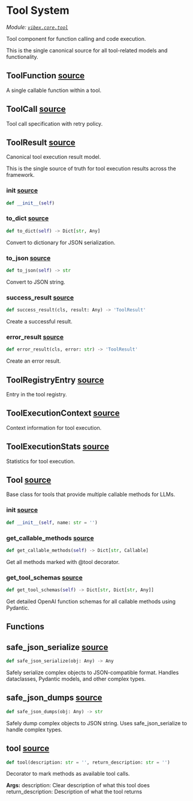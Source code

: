 # Tool System

_Module: [`vibex.core.tool`](https://github.com/dustland/vibex/blob/main/src/vibex/core/tool.py)_

Tool component for function calling and code execution.

This is the single canonical source for all tool-related models and functionality.

## ToolFunction <a href="https://github.com/dustland/vibex/blob/main/src/vibex/core/tool.py#L28" class="source-link" title="View source code">source</a>

A single callable function within a tool.

## ToolCall <a href="https://github.com/dustland/vibex/blob/main/src/vibex/core/tool.py#L40" class="source-link" title="View source code">source</a>

Tool call specification with retry policy.

## ToolResult <a href="https://github.com/dustland/vibex/blob/main/src/vibex/core/tool.py#L50" class="source-link" title="View source code">source</a>

Canonical tool execution result model.

This is the single source of truth for tool execution results across the framework.

### **init** <a href="https://github.com/dustland/vibex/blob/main/src/vibex/core/tool.py#L75" class="source-link" title="View source code">source</a>

```python
def __init__(self)
```

### to_dict <a href="https://github.com/dustland/vibex/blob/main/src/vibex/core/tool.py#L81" class="source-link" title="View source code">source</a>

```python
def to_dict(self) -> Dict[str, Any]
```

Convert to dictionary for JSON serialization.

### to_json <a href="https://github.com/dustland/vibex/blob/main/src/vibex/core/tool.py#L85" class="source-link" title="View source code">source</a>

```python
def to_json(self) -> str
```

Convert to JSON string.

### success_result <a href="https://github.com/dustland/vibex/blob/main/src/vibex/core/tool.py#L90" class="source-link" title="View source code">source</a>

```python
def success_result(cls, result: Any) -> 'ToolResult'
```

Create a successful result.

### error_result <a href="https://github.com/dustland/vibex/blob/main/src/vibex/core/tool.py#L95" class="source-link" title="View source code">source</a>

```python
def error_result(cls, error: str) -> 'ToolResult'
```

Create an error result.

## ToolRegistryEntry <a href="https://github.com/dustland/vibex/blob/main/src/vibex/core/tool.py#L104" class="source-link" title="View source code">source</a>

Entry in the tool registry.

## ToolExecutionContext <a href="https://github.com/dustland/vibex/blob/main/src/vibex/core/tool.py#L121" class="source-link" title="View source code">source</a>

Context information for tool execution.

## ToolExecutionStats <a href="https://github.com/dustland/vibex/blob/main/src/vibex/core/tool.py#L132" class="source-link" title="View source code">source</a>

Statistics for tool execution.

## Tool <a href="https://github.com/dustland/vibex/blob/main/src/vibex/core/tool.py#L271" class="source-link" title="View source code">source</a>

Base class for tools that provide multiple callable methods for LLMs.

### **init** <a href="https://github.com/dustland/vibex/blob/main/src/vibex/core/tool.py#L274" class="source-link" title="View source code">source</a>

```python
def __init__(self, name: str = '')
```

### get_callable_methods <a href="https://github.com/dustland/vibex/blob/main/src/vibex/core/tool.py#L277" class="source-link" title="View source code">source</a>

```python
def get_callable_methods(self) -> Dict[str, Callable]
```

Get all methods marked with @tool decorator.

### get_tool_schemas <a href="https://github.com/dustland/vibex/blob/main/src/vibex/core/tool.py#L287" class="source-link" title="View source code">source</a>

```python
def get_tool_schemas(self) -> Dict[str, Dict[str, Any]]
```

Get detailed OpenAI function schemas for all callable methods using Pydantic.

## Functions

## safe_json_serialize <a href="https://github.com/dustland/vibex/blob/main/src/vibex/core/tool.py#L147" class="source-link" title="View source code">source</a>

```python
def safe_json_serialize(obj: Any) -> Any
```

Safely serialize complex objects to JSON-compatible format.
Handles dataclasses, Pydantic models, and other complex types.

## safe_json_dumps <a href="https://github.com/dustland/vibex/blob/main/src/vibex/core/tool.py#L174" class="source-link" title="View source code">source</a>

```python
def safe_json_dumps(obj: Any) -> str
```

Safely dump complex objects to JSON string.
Uses safe_json_serialize to handle complex types.

## tool <a href="https://github.com/dustland/vibex/blob/main/src/vibex/core/tool.py#L187" class="source-link" title="View source code">source</a>

```python
def tool(description: str = '', return_description: str = '')
```

Decorator to mark methods as available tool calls.

**Args:**
description: Clear description of what this tool does
return_description: Description of what the tool returns
